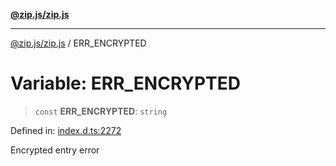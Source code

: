 [**@zip.js/zip.js**](../README.md)

***

[@zip.js/zip.js](../globals.md) / ERR\_ENCRYPTED

# Variable: ERR\_ENCRYPTED

> `const` **ERR\_ENCRYPTED**: `string`

Defined in: [index.d.ts:2272](https://github.com/gildas-lormeau/zip.js/blob/cd8507443514e12617ac25921566eb3131bcdbff/index.d.ts#L2272)

Encrypted entry error
